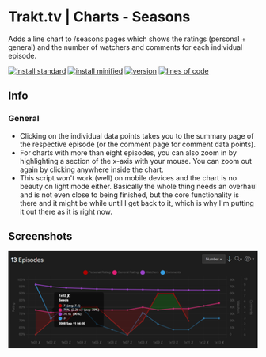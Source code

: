 # Trakt.tv | Charts - Seasons
Adds a line chart to /seasons pages which shows the ratings (personal + general) and the number of watchers and comments for each individual episode.

[![install standard](https://img.shields.io/badge/install-standard-006400)](https://raw.githubusercontent.com/Fenn3c401/Trakt.tv-Userscript-Collection/main/userscripts/dist/cs1u5z40.user.js) [![install minified](https://img.shields.io/badge/install-minified-64962a)](https://raw.githubusercontent.com/Fenn3c401/Trakt.tv-Userscript-Collection/main/userscripts/dist/cs1u5z40.min.user.js) [![version](https://img.shields.io/badge/version-0.1.1-blue)](../../../../commits/main/userscripts/dist/cs1u5z40.user.js) [![lines of code](https://img.shields.io/badge/loc-344-orange)](../../userscripts/dist/cs1u5z40.user.js)

## Info
### General
- Clicking on the individual data points takes you to the summary page of the respective episode (or the comment page for comment data points).
- For charts with more than eight episodes, you can also zoom in by highlighting a section of the x-axis with your mouse. You can zoom out again by clicking anywhere inside the chart.
- This script won't work (well) on mobile devices and the chart is no beauty on light mode either. Basically the whole thing needs an overhaul and is not even close to being finished,
    but the core functionality is there and it might be while until I get back to it, which is why I'm putting it out there as it is right now.
## Screenshots
![screenshot](screenshots/cs1u5z40-1.png)